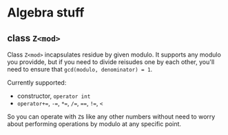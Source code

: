 # Algebra stuff

## class `Z<mod>`

Class `Z<mod>` incapsulates residue by given modulo. 
It supports any modulo you providde, but if you need to divide reisudes one by each other, you'll need to ensure that `gcd(modulo, denominator) = 1`.

Currently supported: 
- constructor, `operator int`
- `operator+=`, `-=`, `*=`, `/=`, `==`, `!=`, `<`

So you can operate with `Z`s like any other numbers without need to worry about performing operations by modulo at any specific point.
